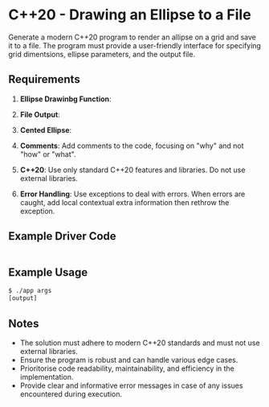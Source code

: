# C++20 - Drawing an Ellipse to a File

Generate a modern C++20 program to render an allipse on a grid and save it to a file. 
The program must provide a user-friendly interface for specifying grid dimentsions, ellipse parameters, and the output file.

## Requirements

1. **Ellipse Drawinbg Function**:
1. **File Output**:
1. **Cented Ellipse**:

1. **Comments**: Add comments to the code, focusing on "why" and not "how" or "what".
1. **C++20**: Use only standard C++20 features and libraries. Do not use external libraries.
1. **Error Handling**: Use exceptions to deal with errors. When errors are caught, add local contextual extra information then rethrow the exception.

## Example Driver Code

```cpp
```

## Example Usage

```bash
$ ./app args
[output]
```

## Notes

* The solution must adhere to modern C++20 standards and must not use external libraries.
* Ensure the program is robust and can handle various edge cases.
* Prioritorise code readability, maintainability, and efficiency in the implementation.
* Provide clear and informative error messages in case of any issues encountered during execution.


